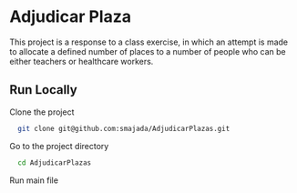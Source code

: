 
# Adjudicar Plaza

This project is a response to a class exercise, in which an attempt is made to allocate a defined number of places to a number of people who can be either teachers or healthcare workers.

## Run Locally

Clone the project

```bash
  git clone git@github.com:smajada/AdjudicarPlazas.git
```

Go to the project directory

```bash
  cd AdjudicarPlazas
```

Run main file
